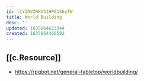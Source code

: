 ```yaml
---
id: l1Y2DVZHKX51HPE1S6yTW
title: World Building
desc: ''
updated: 1635664613344
created: 1635664460592
---
```



## [[c.Resource]]
  
- https://rpgbot.net/general-tabletop/worldbuilding/
